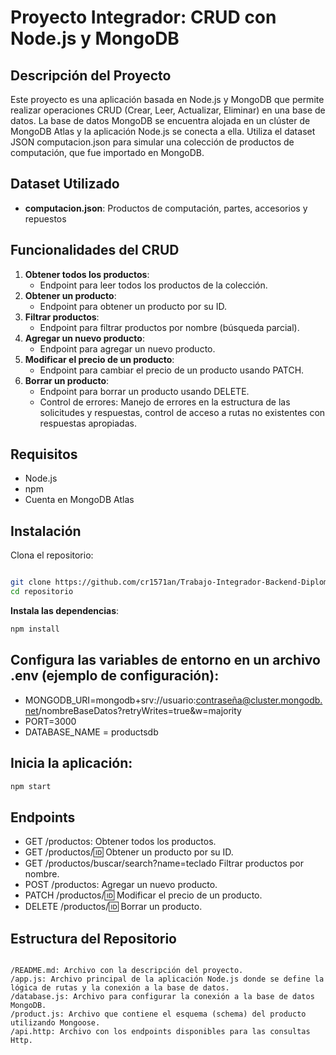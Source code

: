 # Proyecto Integrador: CRUD con Node.js y MongoDB
## Descripción del Proyecto
Este proyecto es una aplicación basada en Node.js y MongoDB que permite realizar operaciones CRUD (Crear, Leer, Actualizar, Eliminar) en una base de datos. La base de datos MongoDB se encuentra alojada en un clúster de MongoDB Atlas y la aplicación Node.js se conecta a ella. Utiliza el dataset JSON computacion.json para simular una colección de productos de computación, que fue importado en MongoDB.

## Dataset Utilizado

- **computacion.json**: Productos de computación, partes, accesorios y repuestos

## Funcionalidades del CRUD
1. **Obtener todos los productos**: 
   - Endpoint para leer todos los productos de la colección.
2. **Obtener un producto**: 
   - Endpoint para obtener un producto por su ID.
3. **Filtrar productos**: 
   - Endpoint para filtrar productos por nombre (búsqueda parcial).
4. **Agregar un nuevo producto**: 
   - Endpoint para agregar un nuevo producto.
5. **Modificar el precio de un producto**: 
   - Endpoint para cambiar el precio de un producto usando PATCH.
6. **Borrar un producto**: 
   - Endpoint para borrar un producto usando DELETE.
   - Control de errores: Manejo de errores en la estructura de las solicitudes y respuestas, control de acceso a rutas no existentes con respuestas apropiadas.

## Requisitos

- Node.js
- npm
- Cuenta en MongoDB Atlas

## Instalación

Clona el repositorio:
```bash

git clone https://github.com/cr1571an/Trabajo-Integrador-Backend-Diplomatura-UNTREF.git
cd repositorio
```
**Instala las dependencias**:

```bash
npm install
```
## Configura las variables de entorno en un archivo .env (ejemplo de configuración):

- MONGODB_URI=mongodb+srv://usuario:contraseña@cluster.mongodb.net/nombreBaseDatos?retryWrites=true&w=majority
- PORT=3000
- DATABASE_NAME = productsdb

## Inicia la aplicación:

```bash
npm start
```
## Endpoints

- GET /productos: Obtener todos los productos.
- GET /productos/:id: Obtener un producto por su ID.
- GET /productos/buscar/search?name=teclado Filtrar productos por nombre.
- POST /productos: Agregar un nuevo producto.
- PATCH /productos/:id: Modificar el precio de un producto.
- DELETE /productos/:id: Borrar un producto.

## Estructura del Repositorio
```plaintext

/README.md: Archivo con la descripción del proyecto.
/app.js: Archivo principal de la aplicación Node.js donde se define la lógica de rutas y la conexión a la base de datos.
/database.js: Archivo para configurar la conexión a la base de datos MongoDB.
/product.js: Archivo que contiene el esquema (schema) del producto utilizando Mongoose.
/api.http: Archivo con los endpoints disponibles para las consultas Http.

```